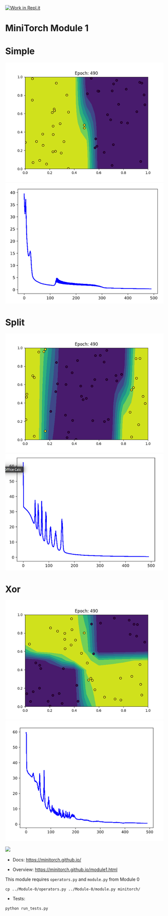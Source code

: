 [![Work in Repl.it](https://classroom.github.com/assets/work-in-replit-14baed9a392b3a25080506f3b7b6d57f295ec2978f6f33ec97e36a161684cbe9.svg)](https://classroom.github.com/online_ide?assignment_repo_id=3121760&assignment_repo_type=AssignmentRepo)
# MiniTorch Module 1  
# Simple
![alt text](https://github.com/Cornell-Tech-ML/minitorch-1-MCLYang/blob/master/project/vis_simple.png)
![alt text](https://github.com/Cornell-Tech-ML/minitorch-1-MCLYang/blob/master/project/loss_simple.png)
# Split
![alt text](https://github.com/Cornell-Tech-ML/minitorch-1-MCLYang/blob/master/project/vis_split.png)
![alt text](https://github.com/Cornell-Tech-ML/minitorch-1-MCLYang/blob/master/project/loss_split.png)
# Xor
![alt text](https://github.com/Cornell-Tech-ML/minitorch-1-MCLYang/blob/master/project/vis_xor.png)
![alt text](https://github.com/Cornell-Tech-ML/minitorch-1-MCLYang/blob/master/project/loss_xor.png)

<img src="https://minitorch.github.io/_images/match.png" width="100px">

* Docs: https://minitorch.github.io/

* Overview: https://minitorch.github.io/module1.html

This module requires `operators.py` and `module.py` from Module 0

```
cp ../Module-0/operators.py ../Module-0/module.py minitorch/
```


* Tests:

```
python run_tests.py
```

